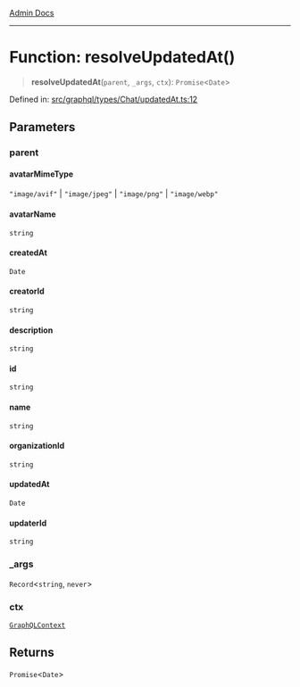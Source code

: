 [Admin Docs](/)

***

# Function: resolveUpdatedAt()

> **resolveUpdatedAt**(`parent`, `_args`, `ctx`): `Promise`\<`Date`\>

Defined in: [src/graphql/types/Chat/updatedAt.ts:12](https://github.com/NishantSinghhhhh/talawa-api/blob/3b12506812825c5581bdb63c64252031697d198c/src/graphql/types/Chat/updatedAt.ts#L12)

## Parameters

### parent

#### avatarMimeType

`"image/avif"` \| `"image/jpeg"` \| `"image/png"` \| `"image/webp"`

#### avatarName

`string`

#### createdAt

`Date`

#### creatorId

`string`

#### description

`string`

#### id

`string`

#### name

`string`

#### organizationId

`string`

#### updatedAt

`Date`

#### updaterId

`string`

### \_args

`Record`\<`string`, `never`\>

### ctx

[`GraphQLContext`](../../../../context/type-aliases/GraphQLContext.md)

## Returns

`Promise`\<`Date`\>
